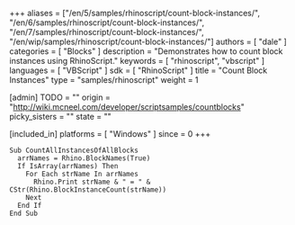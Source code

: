+++
aliases = ["/en/5/samples/rhinoscript/count-block-instances/", "/en/6/samples/rhinoscript/count-block-instances/", "/en/7/samples/rhinoscript/count-block-instances/", "/en/wip/samples/rhinoscript/count-block-instances/"]
authors = [ "dale" ]
categories = [ "Blocks" ]
description = "Demonstrates how to count block instances using RhinoScript."
keywords = [ "rhinoscript", "vbscript" ]
languages = [ "VBScript" ]
sdk = [ "RhinoScript" ]
title = "Count Block Instances"
type = "samples/rhinoscript"
weight = 1

[admin]
TODO = ""
origin = "http://wiki.mcneel.com/developer/scriptsamples/countblocks"
picky_sisters = ""
state = ""

[included_in]
platforms = [ "Windows" ]
since = 0
+++

```vbnet
Sub CountAllInstancesOfAllBlocks
  arrNames = Rhino.BlockNames(True)
  If IsArray(arrNames) Then
    For Each strName In arrNames
      Rhino.Print strName & " = " & CStr(Rhino.BlockInstanceCount(strName))
    Next
  End If
End Sub
```
